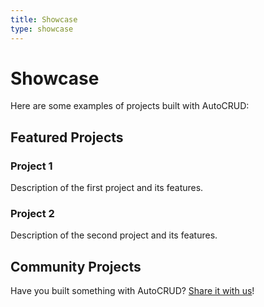 ```yaml
---
title: Showcase
type: showcase
---
```


# Showcase

Here are some examples of projects built with AutoCRUD:

## Featured Projects

### Project 1

Description of the first project and its features.

### Project 2

Description of the second project and its features.

## Community Projects

Have you built something with AutoCRUD? [Share it with us](https://github.com/imfing/autocrud/discussions)!
